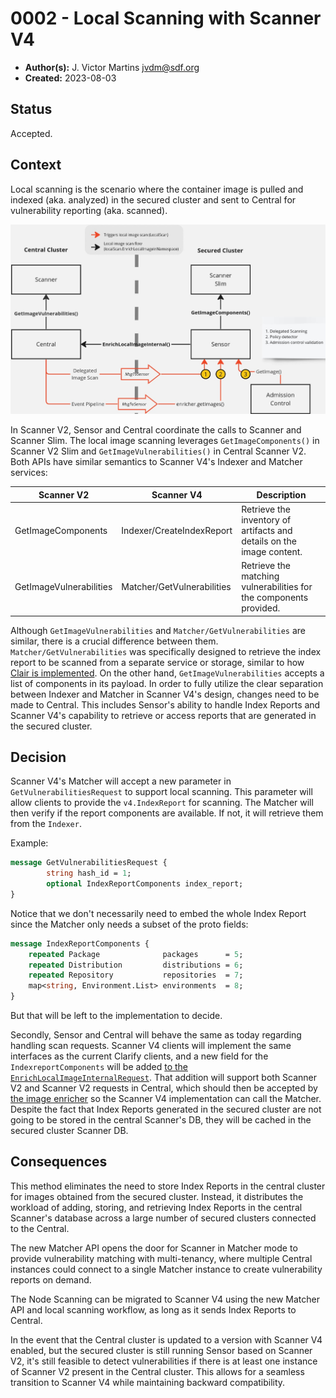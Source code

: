 # 0002 - Local Scanning with Scanner V4

- **Author(s):** J. Victor Martins <jvdm@sdf.org>
- **Created:** 2023-08-03

## Status

Accepted.

## Context

Local scanning is the scenario where the container image is pulled and indexed (aka. analyzed) in the secured cluster and sent to Central for vulnerability reporting (aka. scanned).

![Diagram of Central, Sensor and Scanners in both central and secured cluster, showing local scanning flows and related events and API calls.](images/local-scanning-diagram.png)

In Scanner V2, Sensor and Central coordinate the calls to Scanner and Scanner Slim. The local image scanning leverages `GetImageComponents()` in Scanner V2 Slim and `GetImageVulnerabilities()` in Central Scanner V2. Both APIs have similar semantics to Scanner V4's Indexer and Matcher services:

| Scanner V2              | Scanner V4                 | Description                                                           |
|-------------------------|----------------------------|-----------------------------------------------------------------------|
| GetImageComponents      | Indexer/CreateIndexReport  | Retrieve the inventory of artifacts and details on the image content. |
| GetImageVulnerabilities | Matcher/GetVulnerabilities | Retrieve the matching vulnerabilities for the components provided.    |

Although `GetImageVulnerabilities` and `Matcher/GetVulnerabilities` are similar, there is a crucial difference between them. `Matcher/GetVulnerabilities` was specifically designed to retrieve the index report to be scanned from a separate service or storage, similar to how [Clair is implemented](https://github.com/quay/clair/blob/main/httptransport/matcher_v1.go#L116). On the other hand, `GetImageVulnerabilities` accepts a list of components in its payload. In order to fully utilize the clear separation between Indexer and Matcher in Scanner V4's design, changes need to be made to Central. This includes Sensor's ability to handle Index Reports and Scanner V4's capability to retrieve or access reports that are generated in the secured cluster.

## Decision

Scanner V4's Matcher will accept a new parameter in `GetVulnerabilitiesRequest` to support local scanning. This parameter will allow clients to provide the `v4.IndexReport` for scanning. The Matcher will then verify if the report components are available. If not, it will retrieve them from the `Indexer`.

Example:

```proto
message GetVulnerabilitiesRequest {
        string hash_id = 1;
        optional IndexReportComponents index_report;
}
```

Notice that we don't necessarily need to embed the whole Index Report since the Matcher only needs a subset of the proto fields:

```proto
message IndexReportComponents {
    repeated Package              packages      = 5;
    repeated Distribution         distributions = 6;
    repeated Repository           repositories  = 7;
    map<string, Environment.List> environments  = 8;
}
```

But that will be left to the implementation to decide.

Secondly, Sensor and Central will behave the same as today regarding handling scan requests. Scanner V4 clients will implement the same interfaces as the current Clarify clients, and a new field for the `IndexreportComponents` will be added [to the `EnrichLocalImageInternalRequest`](https://github.com/stackrox/stackrox/blob/ROX-16834/proto/api/v1/image_service.proto#L67).
That addition will support both Scanner V2 and Scanner V2 requests in Central, which should then be accepted by [the image enricher](https://github.com/stackrox/stackrox/blob/a21793de1842586499e4afb3de68b780753db7f0/pkg/images/enricher/enricher.go#L111-L110) so the Scanner V4 implementation can call the Matcher.
Despite the fact that Index Reports generated in the secured cluster are not going to be stored in the central Scanner's DB, they will be cached in the secured cluster Scanner DB.

## Consequences

This method eliminates the need to store Index Reports in the central cluster for images obtained from the secured cluster. Instead, it distributes the workload of adding, storing, and retrieving Index Reports in the central Scanner's database across a large number of secured clusters connected to the Central.
 
The new Matcher API opens the door for Scanner in Matcher mode to provide vulnerability matching with multi-tenancy, where multiple Central instances could connect to a single Matcher instance to create vulnerability reports on demand.
 
The Node Scanning can be migrated to Scanner V4 using the new Matcher API and local scanning workflow, as long as it sends Index Reports to Central.

In the event that the Central cluster is updated to a version with Scanner V4 enabled, but the secured cluster is still running Sensor based on Scanner V2, it's still feasible to detect vulnerabilities if there is at least one instance of Scanner V2 present in the Central cluster. This allows for a seamless transition to Scanner V4 while maintaining backward compatibility.
